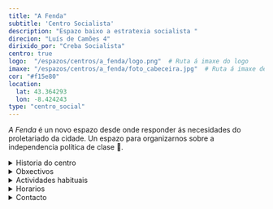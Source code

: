 ```yaml
---
title: "A Fenda"
subtitle: 'Centro Socialista'
description: "Espazo baixo a estratexia socialista "
direcion: "Luís de Camões 4"
dirixido_por: "Creba Socialista"
centro: true
logo:  "/espazos/centros/a_fenda/logo.png"  # Ruta á imaxe do logo
imaxe: "/espazos/centros/a_fenda/foto_cabeceira.jpg"  # Ruta á imaxe de fondo
cor: "#f15e80"
location:
  lat: 43.364293
  lon: -8.424243
type: "centro_social"
---
```


 *A Fenda* é un novo espazo desde onde responder ás necesidades do proletariado da cidade.
Un espazo para organizarnos sobre a independencia política de clase 🚩.

<details>
  <summary>Historia do centro</summary>
  <p>O Centro Social A Fenda foi fundado en 1998 por un colectivo de activistas interesados en construír espazos para a acción e o debate. Desde entón, converteuse nun referente para a comunidade local.</p>
</details>

<details>
  <summary>Obxectivos</summary>
  <ul>
    <li>Promover a educación popular.</li>
    <li>Fomentar o activismo político e cultural.</li>
    <li>Organizar eventos para fortalecer a comunidade.</li>
  </ul>
</details>

<details>
  <summary>Actividades habituais</summary>
  <p>No Centro Social A Fenda organizamos unha ampla variedade de actividades:</p>
  <ul>
    <li>Talleres de formación (economía, historia, feminismo).</li>
    <li>Charlas e debates sobre temas de actualidade.</li>
    <li>Proxeccións de documentais e películas sociais.</li>
    <li>Xuntanzas para colectivos e grupos locais.</li>
  </ul>
</details>

<details>
  <summary>Horarios</summary>
  <p>Os horarios habituais do centro son os seguintes:</p>
  <ul>
    <li><strong>Luns a venres:</strong> 16:00 - 21:00.</li>
    <li><strong>Sábados:</strong> 10:00 - 14:00 e 16:00 - 20:00.</li>
    <li><strong>Domingos:</strong> Pechado, excepto para eventos programados.</li>
  </ul>
</details>

<details>
  <summary>Contacto</summary>
  <p>Podes contactar connosco a través de:</p>
  <ul>
    <li>Email: contacto@afenda.org</li>
    <li>Teléfono: 698 123 456</li>
    <li>Enderezo: Rúa dos Activistas, 12, 15001 A Coruña</li>
  </ul>
</details>